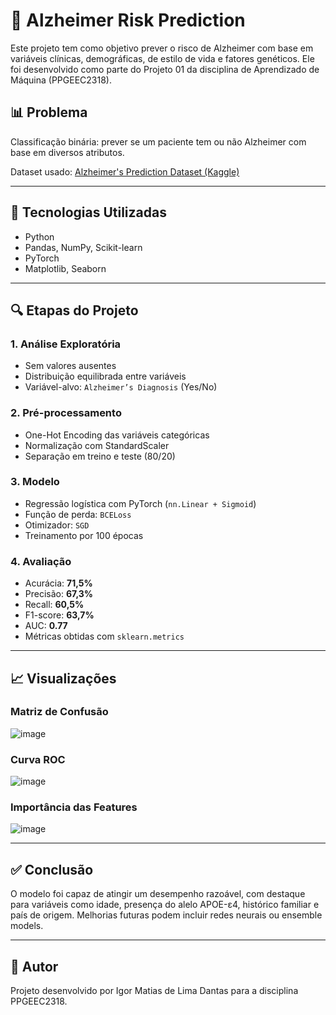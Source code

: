 # 🧠 Alzheimer Risk Prediction

Este projeto tem como objetivo prever o risco de Alzheimer com base em variáveis clínicas, demográficas, de estilo de vida e fatores genéticos. Ele foi desenvolvido como parte do Projeto 01 da disciplina de Aprendizado de Máquina (PPGEEC2318).

## 📊 Problema

Classificação binária: prever se um paciente tem ou não Alzheimer com base em diversos atributos.

Dataset usado: [Alzheimer's Prediction Dataset (Kaggle)](https://www.kaggle.com/datasets/ankushpanday1/alzheimers-prediction-dataset-global)

---

## 🧪 Tecnologias Utilizadas

- Python
- Pandas, NumPy, Scikit-learn
- PyTorch
- Matplotlib, Seaborn

---

## 🔍 Etapas do Projeto

### 1. Análise Exploratória
- Sem valores ausentes
- Distribuição equilibrada entre variáveis
- Variável-alvo: `Alzheimer’s Diagnosis` (Yes/No)

### 2. Pré-processamento
- One-Hot Encoding das variáveis categóricas
- Normalização com StandardScaler
- Separação em treino e teste (80/20)

### 3. Modelo
- Regressão logística com PyTorch (`nn.Linear + Sigmoid`)
- Função de perda: `BCELoss`
- Otimizador: `SGD`
- Treinamento por 100 épocas

### 4. Avaliação
- Acurácia: **71,5%**
- Precisão: **67,3%**
- Recall: **60,5%**
- F1-score: **63,7%**
- AUC: **0.77**
- Métricas obtidas com `sklearn.metrics`

---

## 📈 Visualizações

### Matriz de Confusão

![image](https://github.com/user-attachments/assets/f5b9d3d8-2f2c-45c3-8d7e-b1c786266d33)


### Curva ROC

![image](https://github.com/user-attachments/assets/1e660817-c98b-4ff1-be5a-dd70708ae7a7)


### Importância das Features

![image](https://github.com/user-attachments/assets/c1131d21-01a9-4040-8dc0-ad07878a7b31)


---


## ✅ Conclusão

O modelo foi capaz de atingir um desempenho razoável, com destaque para variáveis como idade, presença do alelo APOE-ε4, histórico familiar e país de origem. Melhorias futuras podem incluir redes neurais ou ensemble models.

---

## 🧠 Autor

Projeto desenvolvido por Igor Matias de Lima Dantas para a disciplina PPGEEC2318.

